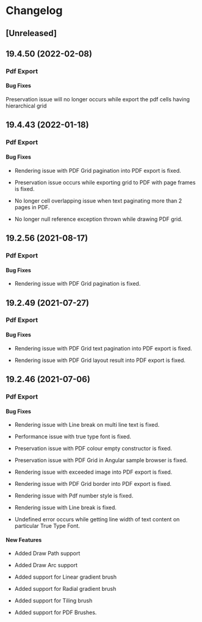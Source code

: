 # Changelog

## [Unreleased]

## 19.4.50 (2022-02-08)

### Pdf Export

#### Bug Fixes

Preservation issue will no longer occurs while export the pdf cells having hierarchical grid

## 19.4.43 (2022-01-18)

### Pdf Export

#### Bug Fixes

- Rendering issue with PDF Grid pagination into PDF export is fixed.

- Preservation issue occurs while exporting grid to PDF with page frames is fixed.

- No longer cell overlapping issue when text paginating more than 2 pages in PDF.

- No longer null reference exception thrown while drawing PDF grid.

## 19.2.56 (2021-08-17)

### Pdf Export

#### Bug Fixes

- Rendering issue with PDF Grid pagination is fixed.

## 19.2.49 (2021-07-27)

### Pdf Export

#### Bug Fixes

- Rendering issue with PDF Grid text pagination into PDF export is fixed.

- Rendering issue with PDF Grid layout result into PDF export is fixed.

## 19.2.46 (2021-07-06)

### Pdf Export

#### Bug Fixes

- Rendering issue with Line break on multi line text is fixed.

- Performance issue with true type font is fixed.

- Preservation issue with PDF colour empty constructor is fixed.

- Preservation issue with PDF Grid in Angular sample browser is fixed.

- Rendering issue with exceeded image into PDF export is fixed.

- Rendering issue with PDF Grid border into PDF export is fixed.

- Rendering issue with Pdf number style is fixed.

- Rendering issue with Line break is fixed.

- Undefined error occurs while getting line width of text content on particular True Type Font.

#### New Features

- Added Draw Path support

- Added Draw Arc support

- Added support for Linear gradient brush

- Added support for Radial gradient brush

- Added support for Tiling brush

- Added support for PDF Brushes.
